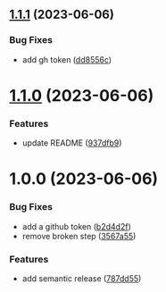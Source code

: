 ## [1.1.1](https://github.com/danielnmai/depot/compare/v1.1.0...v1.1.1) (2023-06-06)


### Bug Fixes

* add gh token ([dd8556c](https://github.com/danielnmai/depot/commit/dd8556cdda55a0e99a4a1469412baab88b8be2ad))

# [1.1.0](https://github.com/danielnmai/depot/compare/v1.0.0...v1.1.0) (2023-06-06)


### Features

* update README ([937dfb9](https://github.com/danielnmai/depot/commit/937dfb9ad0036c6e0effe9f2f812e102330b88cd))

# 1.0.0 (2023-06-06)


### Bug Fixes

* add a github token ([b2d4d2f](https://github.com/danielnmai/depot/commit/b2d4d2f8c5d28371d2f2b76460ded8370801d15c))
* remove broken step ([3567a55](https://github.com/danielnmai/depot/commit/3567a55f490ab2db01ce2b7f862d4e15d9cfa2b7))


### Features

* add semantic release ([787dd55](https://github.com/danielnmai/depot/commit/787dd55acbf28488c3bf2b3fb496f5989699cde1))
